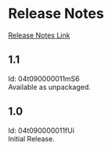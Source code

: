 # Release Notes
[Release Notes Link](https://kratapps.com/sobj/test-data-factory/release-notes)

## 1.1 
Id: 04t090000011mS6  
Available as unpackaged.

## 1.0
Id: 04t090000011fUi  
Initial Release.